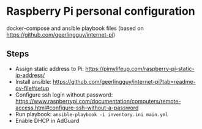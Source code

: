 # Raspberry Pi personal configuration
docker-compose and ansible playbook files (based on https://github.com/geerlingguy/internet-pi)

## Steps
- Assign static address to Pi:  https://pimylifeup.com/raspberry-pi-static-ip-address/
- Install ansible: https://github.com/geerlingguy/internet-pi?tab=readme-ov-file#setup
- Configure ssh login without password: https://www.raspberrypi.com/documentation/computers/remote-access.html#configure-ssh-without-a-password
- Run playbook: `ansible-playbook -i inventory.ini main.yml`
- Enable DHCP in AdGuard
